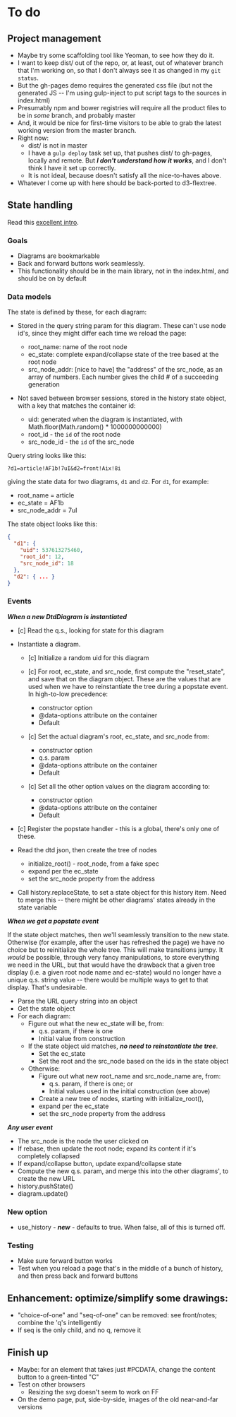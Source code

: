 # To do

## Project management

* Maybe try some scaffolding tool like Yeoman, to see how they do it.
* I want to keep dist/ out of the repo, or, at least, out of whatever branch
  that I'm working on, so that I don't always see it as changed 
  in my `git status`.
* But the gh-pages demo requires the generated css file (but not the generated 
  JS -- I'm using gulp-inject to put script tags to the sources in index.html)
* Presumably npm and bower registries will require all the
  product files to be in *some* branch, and probably master
* And, it would be nice for first-time visitors to be able to grab the latest
  working version from the master branch.
* Right now:
    * dist/ is not in master
    * I have a `gulp deploy` task set up, that pushes dist/ to gh-pages,
      locally and remote. But ***I don't understand how it works***, and
      I don't think I have it set up correctly.
    * It is not ideal, because doesn't satisfy all the nice-to-haves above.
* Whatever I come up with here should be back-ported to d3-flextree.


## State handling

Read this [excellent intro](https://developer.mozilla.org/en-US/docs/Web/API/History_API).

### Goals

* Diagrams are bookmarkable
* Back and forward buttons work seamlessly.
* This functionality should be in the main library, not in the index.html, and
  should be on by default

### Data models

The state is defined by these, for each diagram:

* Stored in the query string param for this diagram. These can't use node id's,
  since they might differ each time we reload the page:
    * root_name: name of the root node
    * ec_state: complete expand/collapse state of the tree based at the root node
    * src_node_addr: [nice to have] the "address" of the src_node, as an array
      of numbers. Each number gives the child # of a succeeding generation

* Not saved between browser sessions, stored in the history state object, 
  with a key that matches the container id:
    * uid: generated when the diagram is instantiated, with 
      Math.floor(Math.random() * 1000000000000)
    * root_id - the `id` of the root node
    * src_node_id - the `id` of the src_node

Query string looks like this:

    ?d1=article!AF1b!7uI&d2=front!Aix!8i

giving the state data for two diagrams, `d1` and `d2`. For `d1`, for example:

* root_name = article
* ec_state = AF1b
* src_node_addr = 7uI

The state object looks like this:

```json
{
  "d1": { 
    "uid": 537613275460,
    "root_id": 12,
    "src_node_id": 18
  },
  "d2": { ... }
}
```

### Events

***When a new DtdDiagram is instantiated***

* [c] Read the q.s., looking for state for this diagram
* Instantiate a diagram. 
    * [c] Initialize a random uid for this diagram
    * [c] For root, ec_state, and src_node, first compute the "reset_state", and
      save that on the diagram object. These are the values that
      are used when we have to reinstantiate the tree during a popstate
      event. In high-to-low precedence:
        * constructor option
        * @data-options attribute on the container <div>
        * Default

    * [c] Set the actual diagram's root, ec_state, and src_node from:
        * constructor option
        * q.s. param
        * @data-options attribute on the container <div>
        * Default

    * [c] Set all the other option values on the diagram according to:
        * constructor option
        * @data-options attribute on the container <div>
        * Default

* [c] Register the popstate handler - this is a global, there's only one of
  these.

* Read the dtd json, then create the tree of nodes
    * initialize_root() - root_node, from a fake spec
    * expand per the ec_state
    * set the src_node property from the address

* Call history.replaceState, to set a state object for this history item.
  Need to merge this -- there might be other diagrams' states already in
  the state variable

***When we get a popstate event***

If the state object matches, then we'll seamlessly
transition to the new state. Otherwise (for example, after the user has refreshed
the page) we have no choice but to reinitialize
the whole tree. This will make transitions jumpy. It *would* be possible, through 
very fancy manipulations, to store everything we need in the URL, but that would
have the drawback that a given tree display (i.e. a given root node name and ec-state)
would no longer have a unique q.s. string value -- there would be multiple ways to
get to that display. That's undesirable.

* Parse the URL query string into an object
* Get the state object
* For each diagram:
    * Figure out what the new ec_state will be, from:
        * q.s. param, if there is one
        * Initial value from construction
    * If the state object uid matches, ***no need to reinstantiate the tree***.
        * Set the ec_state
        * Set the root and the src_node based 
          on the ids in the state object
    * Otherwise:
        * Figure out what new root_name and src_node_name are, from:
            * q.s. param, if there is one; or
            * Initial values used in the initial construction (see above)
        * Create a new tree of nodes, starting with initialize_root(), 
        * expand per the ec_state
        * set the src_node property from the address

***Any user event***

* The src_node is the node the user clicked on
* If rebase, then update the root node; expand its content if it's completely
  collapsed
* If expand/collapse button, update expand/collapse state
* Compute the new q.s. param, and merge this into the other diagrams', to 
  create the new URL
* history.pushState()
* diagram.update()

### New option

* use_history - ***new*** - defaults to true. When false, all of this is turned off.


### Testing

* Make sure forward button works
* Test when you reload a page that's in the middle of a bunch of history, and
  then press back and forward buttons


## Enhancement: optimize/simplify some drawings: 

* "choice-of-one" and "seq-of-one" can be removed: see front/notes;
  combine the 'q's intelligently
* If seq is the only child, and no q, remove it


## Finish up

* Maybe: for an element that takes just #PCDATA, change the content button to a
  green-tinted "C"
* Test on other browsers
    * Resizing the svg doesn't seem to work on FF
* On the demo page, put, side-by-side, images of the old near-and-far versions
